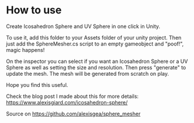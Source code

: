 # How to use
Create Icosahedron Sphere and UV Sphere in one click in Unity.

To use it, add this folder to your Assets folder of your unity project. Then just add the SphereMesher.cs script to an empty gameobject and "poof!", magic happens!

On the inspector you can select if you want an Icosahedron Sphere or a UV Sphere as well as setting the size and resolution. Then press "generate" to update the mesh. The mesh will be generated from scratch on play.

Hope you find this useful.

Check the blog post I made about this for more details: https://www.alexisgiard.com/icosahedron-sphere/

Source on https://github.com/alexisgea/sphere_mesher
